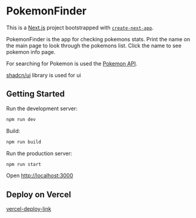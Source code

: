 # PokemonFinder

This is a [Next.js](https://nextjs.org/) project bootstrapped with [`create-next-app`](https://github.com/vercel/next.js/tree/canary/packages/create-next-app).

PokemonFinder is the app for checking pokemons stats. Print the name on the main page to look through the pokemons list. Click the name to see pokemon info page.

For searching for Pokemon is used the [Pokemon API](https://pokeapi.co/). 

[shadcn/ui](https://ui.shadcn.com/) library is used for ui

## Getting Started

Run the development server:

```bash
npm run dev

```

Build:

```bash
npm run build

```

Run the production server:

```bash
npm run start

```

Open [http://localhost:3000](http://localhost:3000)


## Deploy on Vercel

[vercel-deploy-link](https://pokemon-finder-l65ksp6ug-kuljeannes-projects.vercel.app/pikachu)

